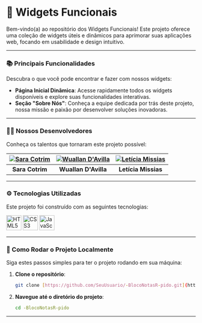 # 🚀 Widgets Funcionais

Bem-vindo(a) ao repositório dos Widgets Funcionais! Este projeto oferece uma coleção de widgets úteis e dinâmicos para aprimorar suas aplicações web, focando em usabilidade e design intuitivo.

---

### 📚 Principais Funcionalidades

Descubra o que você pode encontrar e fazer com nossos widgets:

* **Página Inicial Dinâmica**: Acesse rapidamente todos os widgets disponíveis e explore suas funcionalidades interativas.
* **Seção "Sobre Nós"**: Conheça a equipe dedicada por trás deste projeto, nossa missão e paixão por desenvolver soluções inovadoras.

---

### 👨‍💻 Nossos Desenvolvedores

Conheça os talentos que tornaram este projeto possível:

| [![Sara Cotrim](https://github.com/saraaa321.png?size=70)](https://github.com/saraaa123) | [![Wuallan D'Avilla](https://github.com/WuallanDAvilla.png?size=70)](https://github.com/WuallanDAvilla) | [![Letícia Missias](https://github.com/leticia1missias.png?size=70)](https://github.com/leticia1missias) |
| :--------------------------------------------------------------------------------------: | :-------------------------------------------------------------------------------------------------: | :--------------------------------------------------------------------------------------: |
| **Sara Cotrim** | **Wuallan D'Avilla** | **Letícia Missias** |

---

### ⚙️ Tecnologias Utilizadas

Este projeto foi construído com as seguintes tecnologias:

<img src="https://cdn.jsdelivr.net/gh/devicons/devicon@latest/icons/html5/html5-original.svg" alt="HTML5" title="HTML5" width="40px" />
<img src="https://cdn.jsdelivr.net/gh/devicons/devicon@latest/icons/css3/css3-original.svg" alt="CSS3" title="CSS3" width="40px" />
<img src="https://cdn.jsdelivr.net/gh/devicons/devicon@latest/icons/javascript/javascript-original.svg" alt="JavaScript" title="JavaScript" width="40px" />

---

### 🚀 Como Rodar o Projeto Localmente

Siga estes passos simples para ter o projeto rodando em sua máquina:

1.  **Clone o repositório**:
    ```bash
    git clone [https://github.com/SeuUsuario/-BlocoNotasR-pido.git](https://github.com/SeuUsuario/-BlocoNotasR-pido.git)
    ```

2.  **Navegue até o diretório do projeto**:
    ```bash
    cd -BlocoNotasR-pido
    ```

---

